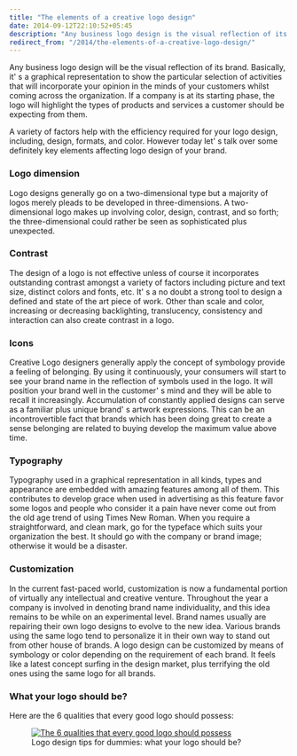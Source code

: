```yaml
---
title: "The elements of a creative logo design"
date: 2014-09-12T22:10:52+05:45
description: "Any business logo design is the visual reflection of its brand."
redirect_from: "/2014/the-elements-of-a-creative-logo-design/"
---
```


Any business logo design will be the visual reflection of its brand. Basically, it' s a graphical representation to show the particular selection of activities that will incorporate your opinion in the minds of your customers whilst coming across the organization. If a company is at its starting phase, the logo will highlight the types of products and services a customer should be expecting from them.

A variety of factors help with the efficiency required for your logo design, including, design, formats, and color. However today let' s talk over some definitely key elements affecting logo design of your brand.

### Logo dimension

Logo designs generally go on a two-dimensional type but a majority of logos merely pleads to be developed in three-dimensions. A two-dimensional logo makes up involving color, design, contrast, and so forth; the three-dimensional could rather be seen as sophisticated plus unexpected.

### Contrast

The design of a logo is not effective unless of course it incorporates outstanding contrast amongst a variety of factors including picture and text size, distinct colors and fonts, etc. It' s a no doubt a strong tool to design a defined and state of the art piece of work. Other than scale and color, increasing or decreasing backlighting, translucency, consistency and interaction can also create contrast in a logo.

### Icons

Creative Logo designers generally apply the concept of symbology provide a feeling of belonging. By using it continuously, your consumers will start to see your brand name in the reflection of symbols used in the logo. It will position your brand well in the customer' s mind and they will be able to recall it increasingly.  Accumulation of constantly applied designs can serve as a familiar plus unique brand' s artwork expressions. This can be an incontrovertible fact that brands which has been doing great to create a sense belonging are related to buying develop the maximum value above time.

### Typography

Typography used in a graphical representation in all kinds, types and appearance are embedded with amazing features among all of them. This contributes to develop grace when used in advertising as this feature favor some logos and people who consider it a pain have never come out from the old age trend of using Times New Roman. When you require a straightforward, and clean mark, go for the typeface which suits your organization the best. It should go with the company or brand image; otherwise it would be a disaster.

### Customization

In the current fast-paced world, customization is now a fundamental portion of virtually any intellectual and creative venture. Throughout the year a company is involved in denoting brand name individuality, and this idea remains to be while on an experimental level. Brand names usually are repairing their own logo designs to evolve to the new idea. Various brands using the same logo tend to personalize it in their own way to stand out from other house of brands. A logo design can be customized by means of symbology or color depending on the requirement of each brand. It feels like a latest concept surfing in the design market, plus terrifying the old ones using the same logo for all brands.

### What your logo should be?

Here are the 6 qualities that every good logo should possess:

<figure>
  <a href="/uploads/20140912-logo-design-tips-for-dummies-what-your-logo-should-be.gif">
    <img src="/uploads/20140912-logo-design-tips-for-dummies-what-your-logo-should-be.gif" alt="The 6 qualities that every good logo should possess">
  </a>
  <figcaption>Logo design tips for dummies: what your logo should be?</figcaption>
</figure>
